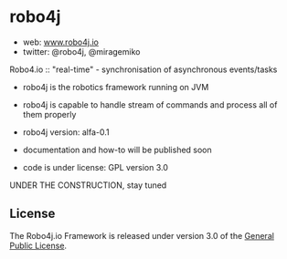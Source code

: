 # robo4j

* web: www.robo4j.io
* twitter: @robo4j, @miragemiko
 
Robo4.io :: "real-time" - synchronisation of asynchronous events/tasks

* robo4j is the robotics framework running on JVM
* robo4j is capable to handle stream of commands and process all of them properly
* robo4j version: alfa-0.1

* documentation and how-to will be published soon

* code is under license: GPL version 3.0

UNDER THE CONSTRUCTION, stay tuned 

## License
The Robo4j.io Framework is released under version 3.0 of the [General Public License][].

[General Public License]: http://www.gnu.org/licenses/gpl-3.0-standalone.html0

